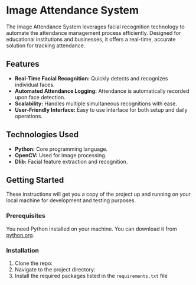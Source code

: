 # Image Attendance System

The Image Attendance System leverages facial recognition technology to automate the attendance management process efficiently. Designed for educational institutions and businesses, it offers a real-time, accurate solution for tracking attendance.

## Features

- **Real-Time Facial Recognition:** Quickly detects and recognizes individual faces.
- **Automated Attendance Logging:** Attendance is automatically recorded upon face detection.
- **Scalability:** Handles multiple simultaneous recognitions with ease.
- **User-Friendly Interface:** Easy to use interface for both setup and daily operations.

## Technologies Used

- **Python:** Core programming language.
- **OpenCV:** Used for image processing.
- **Dlib:** Facial feature extraction and recognition.

## Getting Started

These instructions will get you a copy of the project up and running on your local machine for development and testing purposes.

### Prerequisites

You need Python installed on your machine. You can download it from [python.org](https://www.python.org/downloads/).

### Installation

1. Clone the repo:
2. Navigate to the project directory:
3. Install the required packages listed in the `requirements.txt` file

